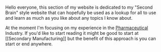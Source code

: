 Hello everyone, this section of my website is dedicated to my "Second Brain" style website that can hopefully be used as a lookup for all to use and learn as much as you like about any topics I know about.

At the moment I'm focusing on my experience in the [Pharmaceutical](/Pharma/) Industry. If you'd like to start reading it might be good to start at [[Secondary Manufacturing]] but the benefit of this approach is you can start or end anywhere.